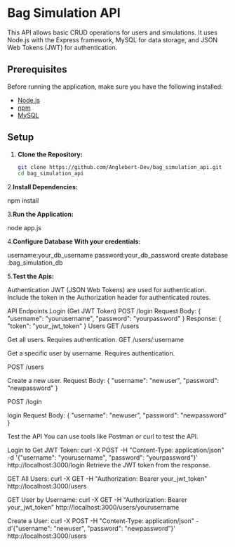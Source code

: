 <!--  -->

# Bag Simulation API

This API allows basic CRUD operations for users and simulations. It uses Node.js with the Express framework, MySQL for data storage, and JSON Web Tokens (JWT) for authentication.

## Prerequisites

Before running the application, make sure you have the following installed:

- [Node.js](https://nodejs.org/)
- [npm](https://www.npmjs.com/)
- [MySQL](https://www.mysql.com/)

## Setup

1. **Clone the Repository:**

   ```bash
   git clone https://github.com/Anglebert-Dev/bag_simulation_api.git
   cd bag_simulation_api
   ```

2.**Install Dependencies:**

npm install

3.**Run the Application:**

node app.js

4.**Configure Database With your credentials:**

username:your_db_username
password:your_db_password
create database :bag_simulation_db

5.**Test the Apis:**

Authentication
JWT (JSON Web Tokens) are used for authentication. Include the token in the Authorization header for authenticated routes.

API Endpoints
Login (Get JWT Token)
POST /login
Request Body: { "username": "yourusername", "password": "yourpassword" }
Response: { "token": "your_jwt_token" }
Users
GET /users

Get all users.
Requires authentication.
GET /users/:username

Get a specific user by username.
Requires authentication.

POST /users

Create a new user.
Request Body: { "username": "newuser", "password": "newpassword" }

POST /login

login
Request Body: { "username": "newuser", "password": "newpassword" }

Test the API
You can use tools like Postman or curl to test the API.

Login to Get JWT Token:
curl -X POST -H "Content-Type: application/json" -d '{"username": "yourusername", "password": "yourpassword"}' http://localhost:3000/login
Retrieve the JWT token from the response.

GET All Users:
curl -X GET -H "Authorization: Bearer your_jwt_token" http://localhost:3000/users

GET User by Username:
curl -X GET -H "Authorization: Bearer your_jwt_token" http://localhost:3000/users/yourusername

Create a User:
curl -X POST -H "Content-Type: application/json" -d'{"username": "newuser", "password": "newpassword"}' http://localhost:3000/users
